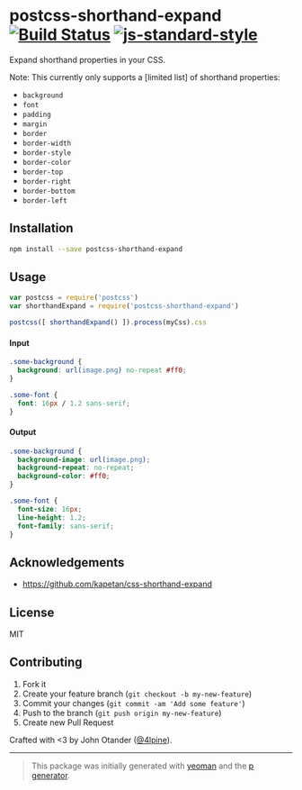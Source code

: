 # postcss-shorthand-expand [![Build Status](https://secure.travis-ci.org/johnotander/postcss-shorthand-expand.png?branch=master)](https://travis-ci.org/johnotander/postcss-shorthand-expand) [![js-standard-style](https://img.shields.io/badge/code%20style-standard-brightgreen.svg?style=flat)](https://github.com/feross/standard)

Expand shorthand properties in your CSS.

Note: This currently only supports a [limited list] of shorthand properties:

- `background`
- `font`
- `padding`
- `margin`
- `border`
- `border-width`
- `border-style`
- `border-color`
- `border-top`
- `border-right`
- `border-bottom`
- `border-left`

## Installation

```bash
npm install --save postcss-shorthand-expand
```

## Usage

```javascript
var postcss = require('postcss')
var shorthandExpand = require('postcss-shorthand-expand')

postcss([ shorthandExpand() ]).process(myCss).css
```

#### Input

```css
.some-background {
  background: url(image.png) no-repeat #ff0;
}

.some-font {
  font: 16px / 1.2 sans-serif;
}
```

#### Output

```css
.some-background {
  background-image: url(image.png);
  background-repeat: no-repeat;
  background-color: #ff0;
}

.some-font {
  font-size: 16px;
  line-height: 1.2;
  font-family: sans-serif;
}
```

## Acknowledgements

* <https://github.com/kapetan/css-shorthand-expand>

## License

MIT

## Contributing

1. Fork it
2. Create your feature branch (`git checkout -b my-new-feature`)
3. Commit your changes (`git commit -am 'Add some feature'`)
4. Push to the branch (`git push origin my-new-feature`)
5. Create new Pull Request

Crafted with <3 by John Otander ([@4lpine](https://twitter.com/4lpine)).

***

> This package was initially generated with [yeoman](http://yeoman.io) and the [p generator](https://github.com/johnotander/generator-p.git).
